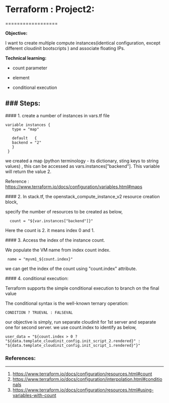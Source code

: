 # Terraform : Project2:
==================

**Objective:**

   I want to create multiple compute instances(identical configuration, except different cloudinit bootscripts ) and associate floating IPs.


**Technical learning:**

   - count parameter

   - element

   - conditional execution


### Steps:
---------------


#### 1. create a number of instances in vars.tf file

```
variable instances {
   type = "map"   
   
   default   {     
   backend = "2"   
   } 
 }
```

we created a map (python terminology - its dictionary, sting keys to string values) , this can be accessed as  vars.instances["backend"]. This variable will return the value 2.

Reference :  https://www.terraform.io/docs/configuration/variables.html#maps




#### 2. In stack.tf, the openstack_compute_instance_v2 resource creation block,

specify the number of resources to be created as below,

```
  count = "${var.instances["backend"]}"
```

Here the count is 2.  it means index 0 and 1.



#### 3. Access the index of the instance count.

We populate the VM name from index count index.

```
 name = "myvm1_${count.index}"
```
we can get the index of the count using "count.index" attribute.


#### 4. conditional execution:

Terraform supports the simple conditional execution to branch on the final value


The conditional syntax is the well-known ternary operation:

```
CONDITION ? TRUEVAL : FALSEVAL
```


our objective is simply, run separate cloudinit for 1st server and separate one for second server. we use count.index to identify as below,


```
user_data = "${count.index > 0 ? "${data.template_cloudinit_config.init_script_2.rendered}" : "${data.template_cloudinit_config.init_script_1.rendered}"}" 

```


### References:
---------------

1. https://www.terraform.io/docs/configuration/resources.html#count
2. https://www.terraform.io/docs/configuration/interpolation.html#conditionals
3. https://www.terraform.io/docs/configuration/resources.html#using-variables-with-count

